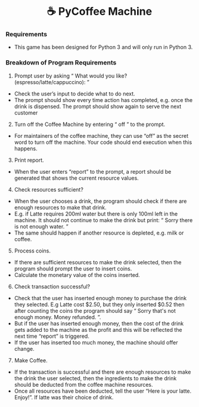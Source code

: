 <div align="center"> <h1 align="center"> ☕ PyCoffee Machine </h1> </div>

### Requirements 
*	This game has been designed for Python 3 and will only run in Python 3.

### Breakdown of Program Requirements
1. Prompt user by asking “ What would you like? (espresso/latte/cappuccino): ”
* Check the user’s input to decide what to do next.
* The prompt should show every time action has completed, e.g. once the drink is dispensed. The prompt should show again to serve the next customer

2. Turn off the Coffee Machine by entering “ off ” to the prompt.
* For maintainers of the coffee machine, they can use “off” as the secret word to turn off the machine. Your code should end execution when this happens.

3. Print report.
* When the user enters “report” to the prompt, a report should be generated that shows the current resource values.

4. Check resources sufficient?
* When the user chooses a drink, the program should check if there are enough resources to make that drink.
* E.g. if Latte requires 200ml water but there is only 100ml left in the machine. It should not continue to make the drink but print: “ Sorry there is not enough water. ”
* The same should happen if another resource is depleted, e.g. milk or coffee.

5. Process coins.
* If there are sufficient resources to make the drink selected, then the program should prompt the user to insert coins.
* Calculate the monetary value of the coins inserted.

6. Check transaction successful?
* Check that the user has inserted enough money to purchase the drink they selected. E.g Latte cost $2.50, but they only inserted $0.52 then after counting the coins the program should say “ Sorry that's not enough money. Money refunded. ”.
* But if the user has inserted enough money, then the cost of the drink gets added to the machine as the profit and this will be reflected the next time “report” is triggered.
* If the user has inserted too much money, the machine should offer change.

7. Make Coffee.
* If the transaction is successful and there are enough resources to make the drink the user selected, then the ingredients to make the drink should be deducted from the coffee machine resources.
* Once all resources have been deducted, tell the user “Here is your latte. Enjoy!”. If latte was their choice of drink.
